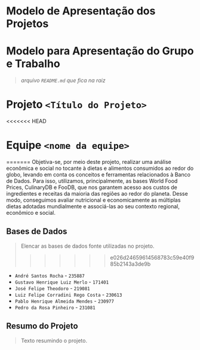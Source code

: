 # Modelo de Apresentação dos Projetos

# Modelo para Apresentação do Grupo e Trabalho

> _arquivo `README.md` que fica na raiz_

# Projeto `<Título do Projeto>`

<<<<<<< HEAD
# Equipe `<nome da equipe>`
=======
Objetiva-se, por meio deste projeto, realizar uma análise econômica e social no tocante à dietas e alimentos consumidos ao redor do globo, levando em conta os conceitos e ferramentas relacionados à Banco de Dados.
Para isso, utilizamos, principalmente, as bases World Food Prices, CulinaryDB e FooDB, que nos garantem acesso aos custos de ingredientes e receitas da maioria das regiões ao redor do planeta. Desse modo, conseguimos avaliar nutricional e economicamente as múltiplas dietas adotadas mundialmente e associá-las ao seu contexto regional, econômico e social.

## Bases de Dados
> Elencar as bases de dados fonte utilizadas no projeto.
>>>>>>> e026d24659614568783c59e40f985b2143a3de9b

- `André Santos Rocha` - `235887`
- `Gustavo Henrique Luiz Merlo` - `171401`
- `José Felipe Theodoro` - `219081`
- `Luiz Felipe Corradini Rego Costa` - `230613`
- `Pablo Henrique Almeida Mendes` - `230977`
- `Pedro da Rosa Pinheiro` - `231081`

## Resumo do Projeto

> Texto resumindo o projeto.
